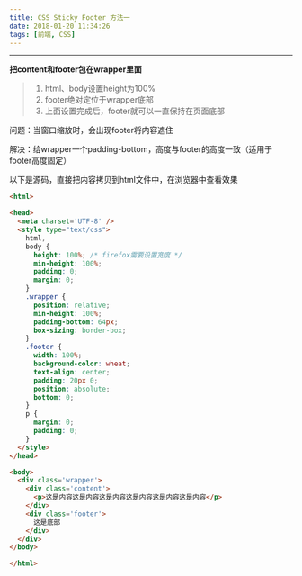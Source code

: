 ```yaml
---
title: CSS Sticky Footer 方法一
date: 2018-01-20 11:34:26
tags: [前端, CSS]
---
```


------

**把content和footer包在wrapper里面**

> 1. html、body设置height为100%
> 2. footer绝对定位于wrapper底部
> 3. 上面设置完成后，footer就可以一直保持在页面底部

问题：当窗口缩放时，会出现footer将内容遮住

解决：给wrapper一个padding-bottom，高度与footer的高度一致（适用于footer高度固定）

以下是源码，直接把内容拷贝到html文件中，在浏览器中查看效果
<!--more-->
```html
<html>

<head>
  <meta charset='UTF-8' />
  <style type="text/css">
    html,
    body {
      height: 100%; /* firefox需要设置宽度 */
      min-height: 100%;
      padding: 0;
      margin: 0;
    }
    .wrapper {
      position: relative;
      min-height: 100%;
      padding-bottom: 64px;
      box-sizing: border-box;
    }
    .footer {
      width: 100%;
      background-color: wheat;
      text-align: center;
      padding: 20px 0;
      position: absolute;
      bottom: 0;
    }
    p {
      margin: 0;
      padding: 0;
    }
  </style>
</head>

<body>
  <div class='wrapper'>
    <div class='content'>
      <p>这是内容这是内容这是内容这是内容这是内容这是内容</p>
    </div>
    <div class='footer'>
      这是底部
    </div>
  </div>
</body>

</html>
```